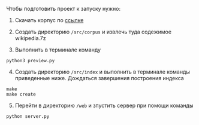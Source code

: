 Чтобы подготовить проект к запуску нужно:

1. Скачать корпус по [ссылке](https://drive.google.com/file/d/1D06cLMyQa1TWsWBCU48dVIRiHSCfFfeO/view?usp=sharing)

2. Создать директорию `/src/corpus` и извлечь туда содежимое wikipedia.7z

3. Выполнить в терминале команду

```
python3 preview.py
```

4. Создать директорию `/src/index` и выполнить в терминале команды приведенные ниже. Дождаться завершения построения индекса

```
make
make create
```

5. Перейти в директорию `/web` и зпустить сервер при помощи команды

```
python server.py
```